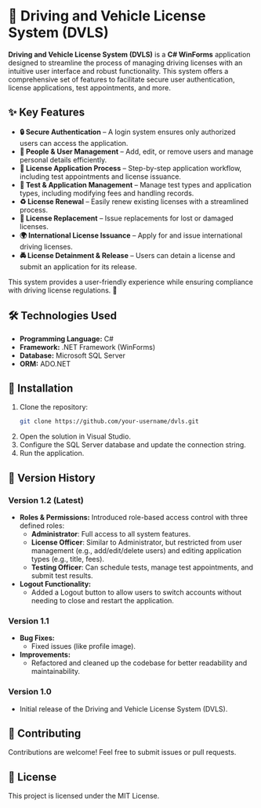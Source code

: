 # 🚗 Driving and Vehicle License System (DVLS)

**Driving and Vehicle License System (DVLS)** is a **C# WinForms** application designed to streamline the process of managing driving licenses with an intuitive user interface and robust functionality. This system offers a comprehensive set of features to facilitate secure user authentication, license applications, test appointments, and more.

## ✨ Key Features

- **🔒 Secure Authentication** – A login system ensures only authorized users can access the application.  
- **👥 People & User Management** – Add, edit, or remove users and manage personal details efficiently.  
- **📄 License Application Process** – Step-by-step application workflow, including test appointments and license issuance.  
- **📝 Test & Application Management** – Manage test types and application types, including modifying fees and handling records.  
- **♻️ License Renewal** – Easily renew existing licenses with a streamlined process.  
- **📜 License Replacement** – Issue replacements for lost or damaged licenses.  
- **🌍 International License Issuance** – Apply for and issue international driving licenses.  
- **🚔 License Detainment & Release** – Users can detain a license and submit an application for its release.  

This system provides a user-friendly experience while ensuring compliance with driving license regulations. 🚀

## 🛠 Technologies Used

- **Programming Language:** C#  
- **Framework:** .NET Framework (WinForms)  
- **Database:** Microsoft SQL Server  
- **ORM:** ADO.NET  

## 📌 Installation

1. Clone the repository:
   ```sh
   git clone https://github.com/your-username/dvls.git
2. Open the solution in Visual Studio.
3. Configure the SQL Server database and update the connection string.
4. Run the application.
## 📜 Version History

### **Version 1.2** (Latest)
- **Roles & Permissions:** Introduced role-based access control with three defined roles:
  - **Administrator**: Full access to all system features.
  - **License Officer**: Similar to Administrator, but restricted from user management (e.g., add/edit/delete users) and editing application types (e.g., title, fees).
  - **Testing Officer**: Can schedule tests, manage test appointments, and submit test results.
- **Logout Functionality:**
   -  Added a Logout button to allow users to switch accounts without needing to close and restart the application.
    
### **Version 1.1**
- **Bug Fixes:**
  - Fixed issues (like profile image).
- **Improvements:**
  - Refactored and cleaned up the codebase for better readability and maintainability.

### **Version 1.0**
- Initial release of the Driving and Vehicle License System (DVLS).

## 🤝 Contributing
Contributions are welcome! Feel free to submit issues or pull requests.

## 📜 License
This project is licensed under the MIT License.
